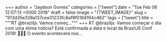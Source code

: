 
+++
author = "Jaydson Gomes"
categories = ["tweet"]
date = "Tue Feb 06 12:07:13 +0000 2018"
draft = false
image = "{TWEET_IMAGE}"
slug = "913d35e328a137cea31233fc8af9f0184194c462"
tags = ["tweet"]
title = """RT @braziljs: Vamos começ..."""
+++
RT @braziljs: Vamos começar o dia com uma ótima notícia?
Está confirmada a data e local da BrazilJS Conf 2018! 🎉🎉🎉
O evento acontecerá nos…
